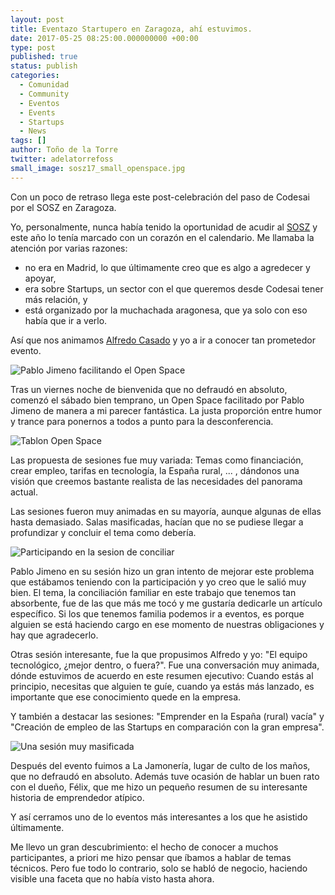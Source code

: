 ```yaml
---
layout: post
title: Eventazo Startupero en Zaragoza, ahí estuvimos.
date: 2017-05-25 08:25:00.000000000 +00:00
type: post
published: true
status: publish
categories:
  - Comunidad
  - Community
  - Eventos
  - Events
  - Startups
  - News
tags: []
author: Toño de la Torre
twitter: adelatorrefoss
small_image: sosz17_small_openspace.jpg
---
```


Con un poco de retraso llega este post-celebración del paso de Codesai por el SOSZ en Zaragoza.

Yo, personalmente, nunca había tenido la oportunidad de acudir al [SOSZ](https://www.cachirulovalley.com/sosz17) y este año lo tenía marcado con un corazón en el calendario.
Me llamaba la atención por varias razones:
* no era en Madrid, lo que últimamente creo que es algo a agredecer y apoyar,
* era sobre Startups, un sector con el que queremos desde Codesai tener más relación, y
* está organizado por la muchachada aragonesa, que ya solo con eso había que ir a verlo.

Así que nos animamos [Alfredo Casado](https://twitter.com/AlfredoCasado) y yo a ir a conocer tan prometedor evento.

<img src="/assets/sosz17_openspace.jpg" alt="Pablo Jimeno facilitando el Open Space">

Tras un viernes noche de bienvenida que no defraudó en absoluto, comenzó el sábado bien temprano, un Open Space facilitado por Pablo Jimeno de manera a mi parecer fantástica. La justa proporción entre humor y trance para ponernos a todos a punto para la desconferencia.

<img src="/assets/sosz17_tablon.jpg" alt="Tablon Open Space">

Las propuesta de sesiones fue muy variada: Temas como financiación, crear empleo, tarifas en tecnología, la España rural, ... , dándonos una visión que creemos bastante realista de las necesidades del panorama actual.

Las sesiones fueron muy animadas en su mayoría, aunque algunas de ellas hasta demasiado. Salas masificadas, hacían que no se pudiese llegar a profundizar y concluir el tema como debería.

<img src="/assets/sosz17_sesion_conciliar.jpg" alt="Participando en la sesion de conciliar">

Pablo Jimeno en su sesión hizo un gran intento de mejorar este problema que estábamos teniendo con la participación y yo creo que le salió muy bien. El tema, la conciliación familiar en este trabajo que tenemos tan absorbente, fue de las que más me tocó y me gustaría dedicarle un artículo específico.
Si los que tenemos familia podemos ir a eventos, es porque alguien se está haciendo cargo en ese momento de nuestras obligaciones y hay que agradecerlo.

Otras sesión interesante, fue la que propusimos Alfredo y yo: "El equipo tecnológico, ¿mejor dentro, o fuera?".
Fue una conversación muy animada, dónde estuvimos de acuerdo en este resumen ejecutivo: Cuando estás al principio, necesitas que alguien te guíe, cuando ya estás más lanzado, es importante que ese conocimiento quede en la empresa.

Y también a destacar las sesiones: "Emprender en la España (rural) vacía" y "Creación de empleo de las Startups en comparación con la gran empresa".

<img src="/assets/sosz17_one_session.jpg" alt="Una sesión muy masificada">

Después del evento fuimos a La Jamonería, lugar de culto de los maños, que no defraudó en absoluto. Además tuve ocasión de hablar un buen rato con el dueño, Félix, que me hizo un pequeño resumen de su interesante historia de emprendedor atípico.

Y así cerramos uno de lo eventos más interesantes a los que he asistido últimamente.

Me llevo un gran descubrimiento: el hecho de conocer a muchos participantes, a priori me hizo pensar que íbamos a hablar de temas técnicos. Pero fue todo lo contrario, solo se habló de negocio, haciendo visible una faceta que no había visto hasta ahora.
